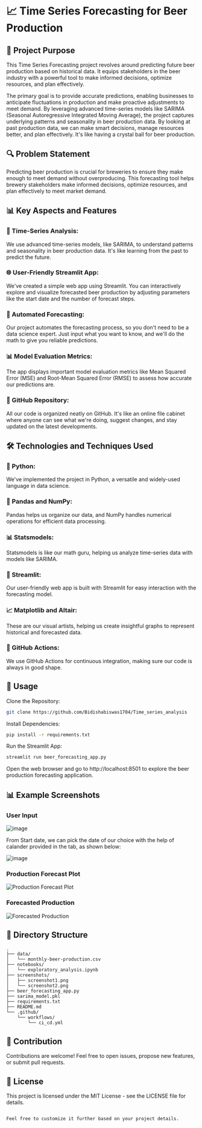 # 📈 Time Series Forecasting for Beer Production

## 🚀 Project Purpose

This Time Series Forecasting project revolves around predicting future beer production based on historical data. It equips stakeholders in the beer industry with a powerful tool to make informed decisions, optimize resources, and plan effectively.

The primary goal is to provide accurate predictions, enabling businesses to anticipate fluctuations in production and make proactive adjustments to meet demand. By leveraging advanced time-series models like SARIMA (Seasonal Autoregressive Integrated Moving Average), the project captures underlying patterns and seasonality in beer production data. By looking at past production data, we can make smart decisions, manage resources better, and plan effectively. It's like having a crystal ball for beer production.
## 🔍 Problem Statement

Predicting beer production is crucial for breweries to ensure they make enough to meet demand without overproducing. This forecasting tool helps brewery stakeholders make informed decisions, optimize resources, and plan effectively to meet market demand.

## 📊 Key Aspects and Features

### 🔄 Time-Series Analysis:
We use advanced time-series models, like SARIMA, to understand patterns and seasonality in beer production data. It's like learning from the past to predict the future.

### 🌐 User-Friendly Streamlit App:
We've created a simple web app using Streamlit. You can interactively explore and visualize forecasted beer production by adjusting parameters like the start date and the number of forecast steps.

### 🤖 Automated Forecasting:
Our project automates the forecasting process, so you don't need to be a data science expert. Just input what you want to know, and we'll do the math to give you reliable predictions.

### 📊 Model Evaluation Metrics:
The app displays important model evaluation metrics like Mean Squared Error (MSE) and Root-Mean Squared Error (RMSE) to assess how accurate our predictions are.

### 📁 GitHub Repository:
All our code is organized neatly on GitHub. It's like an online file cabinet where anyone can see what we're doing, suggest changes, and stay updated on the latest developments.

## 🛠️ Technologies and Techniques Used

### 🐍 Python:
We've implemented the project in Python, a versatile and widely-used language in data science.

### 🐼 Pandas and NumPy:
Pandas helps us organize our data, and NumPy handles numerical operations for efficient data processing.

### 📊 Statsmodels:
Statsmodels is like our math guru, helping us analyze time-series data with models like SARIMA.

### 🚀 Streamlit:
Our user-friendly web app is built with Streamlit for easy interaction with the forecasting model.

### 📈 Matplotlib and Altair:
These are our visual artists, helping us create insightful graphs to represent historical and forecasted data.

### 🔄 GitHub Actions:
We use GitHub Actions for continuous integration, making sure our code is always in good shape.

## 📄 Usage
Clone the Repository:

```bash
git clone https://github.com/Bidishabiswas1704/Time_series_analysis
```

Install Dependencies:

```bash
pip install -r requirements.txt
```

Run the Streamlit App:

```bash
streamlit run beer_forecasting_app.py
```

Open the web browser and go to http://localhost:8501 to explore the beer production forecasting application.

## 📊 Example Screenshots

### User Input

![image](https://github.com/Bidishabiswas1704/Time_series_analysis/assets/140384850/0e990f31-cce8-4a3e-8fb7-281014699593)

From Start date, we can pick the date of our choice with the help of calander provided in the tab, as shown below:

![image](https://github.com/Bidishabiswas1704/Time_series_analysis/assets/140384850/2283f342-d78c-4a60-bec6-07febb4f7cdb)


### Production Forecast Plot

![Production Forecast Plot](path/to/screenshots/production_forecast_plot.png)

### Forecasted Production

![Forecasted Production](path/to/screenshots/forecasted_production.png)
## 📂 Directory Structure

```
.
├── data/
│   └── monthly-beer-production.csv
├── notebooks/
│   └── exploratory_analysis.ipynb
├── screenshots/
│   ├── screenshot1.png
│   └── screenshot2.png
├── beer_forecasting_app.py
├── sarima_model.pkl
├── requirements.txt
├── README.md
└── .github/
    └── workflows/
        └── ci_cd.yml
```

## 🤝 Contribution

Contributions are welcome! Feel free to open issues, propose new features, or submit pull requests.

## 📜 License

This project is licensed under the MIT License - see the LICENSE file for details.
```

Feel free to customize it further based on your project details.
